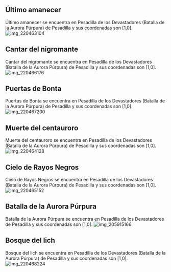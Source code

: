 ## Último amanecer
Último amanecer se encuentra en Pesadilla de los Devastadores (Batalla de la Aurora Púrpura) de Pesadilla y sus coordenadas son [1,0].
![img_220463104](https://media.discordapp.net/attachments/1115311447145193482/1115354047331979294/220463104.jpg)

## Cantar del nigromante
Cantar del nigromante se encuentra en Pesadilla de los Devastadores (Batalla de la Aurora Púrpura) de Pesadilla y sus coordenadas son [1,0].
![img_220466176](https://media.discordapp.net/attachments/1115311447145193482/1115354052432252958/220466176.jpg)

## Puertas de Bonta
Puertas de Bonta se encuentra en Pesadilla de los Devastadores (Batalla de la Aurora Púrpura) de Pesadilla y sus coordenadas son [1,0].
![img_220467200](https://media.discordapp.net/attachments/1115311447145193482/1115354054269354104/220467200.jpg)

## Muerte del centauroro
Muerte del centauroro se encuentra en Pesadilla de los Devastadores (Batalla de la Aurora Púrpura) de Pesadilla y sus coordenadas son [1,0].
![img_220464128](https://media.discordapp.net/attachments/1115311447145193482/1115354049219399690/220464128.jpg)

## Cielo de Rayos Negros
Cielo de Rayos Negros se encuentra en Pesadilla de los Devastadores (Batalla de la Aurora Púrpura) de Pesadilla y sus coordenadas son [1,0].
![img_220465152](https://media.discordapp.net/attachments/1115311447145193482/1115354050725163028/220465152.jpg)

## Batalla de la Aurora Púrpura
Batalla de la Aurora Púrpura se encuentra en Pesadilla de los Devastadores de Pesadilla y sus coordenadas son [1,0].
![img_205915166](https://media.discordapp.net/attachments/1115311447145193482/1115348190695264256/205915166.jpg)

## Bosque del lich
Bosque del lich se encuentra en Pesadilla de los Devastadores (Batalla de la Aurora Púrpura) de Pesadilla y sus coordenadas son [1,0].
![img_220468224](https://media.discordapp.net/attachments/1115311447145193482/1115354075412840458/220468224.jpg)